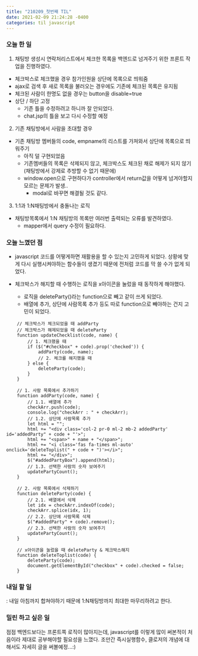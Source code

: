 ```yaml
---
title: "210209_첫번째 TIL"
date: 2021-02-09 21:24:28 -0400
categories: til javascript
---
```


### 오늘 한 일
1. 채팅방 생성시 연락처리스트에서 체크한 목록을 백엔드로 넘겨주기 위한 프론트 작업을 진행하였다.
- 체크박스로 체크했을 경우 참가인원을 상단에 목록으로 띄워줌
- ajax로 검색 후 새로 목록을 불러오는 경우에도 기존에 체크된 목록은 유지됨
- 체크된 사람이 한명도 없을 경우는 button을 disable=true
- 상단 / 하단 고정
    - 기존 틀을 수정하려고 하니까 잘 안되었다.
    - chat.jsp의 틀을 보고 다시 수정할 예정
    
2. 기존 채팅방에서 사람을 초대할 경우
- 기존 채팅방 멤버들의 code, empname의 리스트를 가져와서 상단에 목록으로 띄워주기
    - 아직 덜 구현되었음
    - 기존멤버들의 목록은 삭제되지 않고, 체크박스도 체크된 채로 해제가 되지 않기(채팅방에서 강제로 추방할 수 없기 때문에)
    - window.open으로 구현하다가 controller에서 return값을 어떻게 넘겨야할지 모르는 문제가 발생..
        - modal로 바꾸면 해결될 것도 같다.

3. 1:1과 1:N채팅방에서 충돌나는 로직
- 채팅방목록에서 1:N 채팅방의 목록만 여러번 출력되는 오류를 발견하였다.
    - mapper에서 query 수정이 필요하다.
    
### 오늘 느꼈던 점
- javascript 코드를 어떻게하면 재활용을 할 수 있는지 고민하게 되었다.
상황에 맞게 다시 실행시켜야하는 함수들이 생겼기 때문에 전처럼 코드를 막 쓸 수가 없게 되었다.

- 체크박스가 해지할 때 수행하는 로직을 x아이콘을 눌렀을 때 동작하게 해야했다.
    - 로직을 deleteParty()라는 function으로 빼고 같이 쓰게 되었다.
    - 배열에 추가, 상단에 사람목록 추가 등도 따로 function으로 빼야하는 건지 고민이 되었다.
```
    // 체크박스가 체크되었을 때 addParty
    // 체크박스가 해제되었을 때 deleteParty
    function updateChecklist(code, name) {
        // 1. 체크했을 때
        if ($("#checkbox" + code).prop('checked')) {
            addParty(code, name);
            // 2. 체크를 해지했을 때
        } else {
            deleteParty(code);
        }
    }

    // 1. 사람 목록에서 추가하기
    function addParty(code, name) {
        // 1.1. 배열에 추가
        checkArr.push(code);
        console.log("checkArr : " + checkArr);
        // 1.2. 상단에 사람목록 추가
        let html = "";
        html += "<div class='col-2 pr-0 ml-2 mb-2 addedParty' id='addedParty" + code + "'>";
        html += "<span>" + name + "</span>";
        html += "<i class='fas fa-times ml-auto' onclick='deleteToplist(" + code + ")'></i>";
        html += "</div>";
        $("#addedPartyBox").append(html);
        // 1.3. 선택한 사람의 숫자 보여주기
        updatePartyCount();
    }

    // 2. 사람 목록에서 삭제하기
    function deleteParty(code) {
        // 2.1. 배열에서 삭제
        let idx = checkArr.indexOf(code);
        checkArr.splice(idx, 1);
        // 2.2. 상단에 사람목록 삭제
        $("#addedParty" + code).remove();
        // 2.3. 선택한 사람의 숫자 보여주기
        updatePartyCount();
    }

    // x아이콘을 눌렀을 때 deleteParty & 체크박스해지
    function deleteToplist(code) {
        deleteParty(code);
        document.getElementById("checkbox" + code).checked = false;
    }
```

### 내일 할 일
: 내일 아침까지 합쳐야하기 때문에 1:N채팅방까지 최대한 마무리하려고 한다.

### 밀린 하고 싶은 일
점점 백엔드보다는 프론트쪽 로직이 많아지는데, javascript를 이렇게 많이 써본적이 처음이라 제대로 공부해야할 필요성을 느꼈다.
조만간 즉시실행함수, 클로저의 개념에 대해서도 자세히 글을 써볼예정...:)
